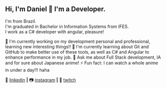 ## Hi, I'm Daniel 👋 I'm a Developer.

I'm from Brazil. <br />
I'm graduated in Bachelor in Information Systems from IFES. <br />
I work as a C# developer with angular, pleasure!

🔭 I'm currently working on my development personal and professional, learning new interesting things!! 
🧠 I'm currently learning about Git and GitHub to make better use of these tools, as well as C# and Angular to enhance performance in my job. 
💬 Ask me about Full Stack development, IA and for sure about Japanese anime! 
⚡ Fun fact: I can watch a whole anime in under a day!!! haha 

👔 [linkedin][linkedin] **|** 
📷 [instagram][instagram] **|** 
🎥 [twitch][twitch]

[linkedin]: https://linkedin.com/in/daniel-com%C3%A9rio-92b271150
[instagram]: https://instagram.com/comeriodaniel
[twitch]: https://twitch.tv/tensodemais
